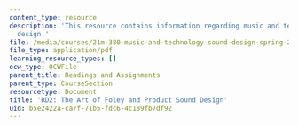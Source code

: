 ```yaml
---
content_type: resource
description: 'This resource contains information regarding music and technology: Sound
  design.'
file: /media/courses/21m-380-music-and-technology-sound-design-spring-2016/b5e2422aca7f71b5fdc64c189fb7df92_MIT21M_380S16_assn_rd2.pdf
file_type: application/pdf
learning_resource_types: []
ocw_type: OCWFile
parent_title: Readings and Assignments
parent_type: CourseSection
resourcetype: Document
title: 'RD2: The Art of Foley and Product Sound Design'
uid: b5e2422a-ca7f-71b5-fdc6-4c189fb7df92
---
```

